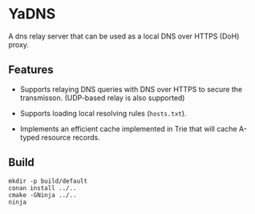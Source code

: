 # YaDNS

A dns relay server that can be used as a local DNS over HTTPS (DoH) proxy.

## Features

- Supports relaying DNS queries with DNS over HTTPS to secure the transmisson. (UDP-based relay is also supported)

- Supports loading local resolving rules (`hosts.txt`).

- Implements an efficient cache implemented in Trie that will cache A-typed resource records.

## Build

```shell
mkdir -p build/default
conan install ../..
cmake -GNinja ../..
ninja
```
